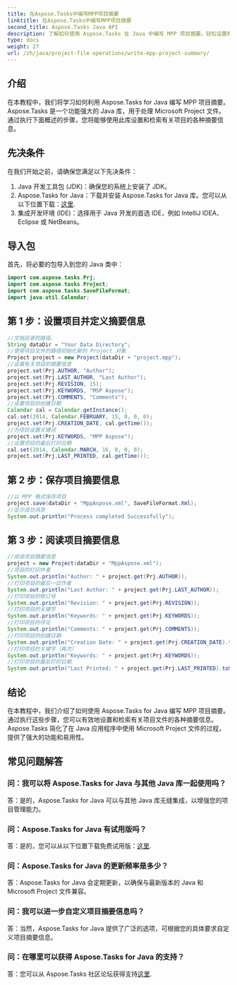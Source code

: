 ```yaml
---
title: 在Aspose.Tasks中编写MPP项目摘要
linktitle: 在Aspose.Tasks中编写MPP项目摘要
second_title: Aspose.Tasks Java API
description: 了解如何使用 Aspose.Tasks 在 Java 中编写 MPP 项目摘要。轻松设置和检索项目信息。
type: docs
weight: 27
url: /zh/java/project-file-operations/write-mpp-project-summary/
---
```

## 介绍
在本教程中，我们将学习如何利用 Aspose.Tasks for Java 编写 MPP 项目摘要。 Aspose.Tasks 是一个功能强大的 Java 库，用于处理 Microsoft Project 文件。通过执行下面概述的步骤，您将能够使用此库设置和检索有关项目的各种摘要信息。
## 先决条件
在我们开始之前，请确保您满足以下先决条件：
1. Java 开发工具包 (JDK)：确保您的系统上安装了 JDK。
2.  Aspose.Tasks for Java：下载并安装 Aspose.Tasks for Java 库。您可以从以下位置下载：[这里](https://releases.aspose.com/tasks/java/).
3. 集成开发环境 (IDE)：选择用于 Java 开发的首选 IDE，例如 IntelliJ IDEA、Eclipse 或 NetBeans。

## 导入包
首先，将必要的包导入到您的 Java 类中：
```java
import com.aspose.tasks.Prj;
import com.aspose.tasks.Project;
import com.aspose.tasks.SaveFileFormat;
import java.util.Calendar;
```
## 第 1 步：设置项目并定义摘要信息
```java
//文档目录的路径。
String dataDir = "Your Data Directory";
//使用项目文件的路径初始化新的 Project 对象
Project project = new Project(dataDir + "project.mpp");
//设置有关项目的摘要信息
project.set(Prj.AUTHOR, "Author");
project.set(Prj.LAST_AUTHOR, "Last Author");
project.set(Prj.REVISION, 15);
project.set(Prj.KEYWORDS, "MSP Aspose");
project.set(Prj.COMMENTS, "Comments");
//设置项目的创建日期
Calendar cal = Calendar.getInstance();
cal.set(2014, Calendar.FEBRUARY, 15, 0, 0, 0);
project.set(Prj.CREATION_DATE, cal.getTime());
//为项目设置关键词
project.set(Prj.KEYWORDS, "MPP Aspose");
//设置项目的最后打印日期
cal.set(2014, Calendar.MARCH, 16, 0, 0, 0);
project.set(Prj.LAST_PRINTED, cal.getTime());
```
## 第 2 步：保存项目摘要信息
```java
//以 MPP 格式保存项目
project.save(dataDir + "MppAspose.xml", SaveFileFormat.Xml);
//显示成功消息
System.out.println("Process completed Successfully");
```
## 第 3 步：阅读项目摘要信息
```java
//阅读项目摘要信息
project = new Project(dataDir + "MppAspose.xml");
//项目的打印作者
System.out.println("Author: " + project.get(Prj.AUTHOR));
//打印项目的最后一位作者
System.out.println("Last Author: " + project.get(Prj.LAST_AUTHOR));
//打印项目的修订号
System.out.println("Revision: " + project.get(Prj.REVISION));
//打印项目的关键字
System.out.println("Keywords: " + project.get(Prj.KEYWORDS));
//打印项目的评论
System.out.println("Comments: " + project.get(Prj.COMMENTS));
//打印项目的创建日期
System.out.println("Creation Date: " + project.get(Prj.CREATION_DATE).toString());
//打印项目的关键字（再次）
System.out.println("Keywords: " + project.get(Prj.KEYWORDS));
//打印项目的最后打印日期
System.out.println("Last Printed: " + project.get(Prj.LAST_PRINTED).toString());
```

## 结论
在本教程中，我们介绍了如何使用 Aspose.Tasks for Java 编写 MPP 项目摘要。通过执行这些步骤，您可以有效地设置和检索有关项目文件的各种摘要信息。 Aspose.Tasks 简化了在 Java 应用程序中使用 Microsoft Project 文件的过程，提供了强大的功能和易用性。
## 常见问题解答
### 问：我可以将 Aspose.Tasks for Java 与其他 Java 库一起使用吗？
答：是的，Aspose.Tasks for Java 可以与其他 Java 库无缝集成，以增强您的项目管理能力。
### 问：Aspose.Tasks for Java 有试用版吗？
答：是的，您可以从以下位置下载免费试用版：[这里](https://releases.aspose.com/).
### 问：Aspose.Tasks for Java 的更新频率是多少？
答：Aspose.Tasks for Java 会定期更新，以确保与最新版本的 Java 和 Microsoft Project 文件兼容。
### 问：我可以进一步自定义项目摘要信息吗？
答：当然，Aspose.Tasks for Java 提供了广泛的选项，可根据您的具体要求自定义项目摘要信息。
### 问：在哪里可以获得 Aspose.Tasks for Java 的支持？
答：您可以从 Aspose.Tasks 社区论坛获得支持[这里](https://forum.aspose.com/c/tasks/15).